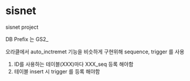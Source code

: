 sisnet
======

sisnet project

DB Prefix 는 GS2_


오라클에서 auto_inctremet 기능을 비슷하게 구현위해 sequence, trigger 를 사용

1) ID를 사용하는 테이블(XXX)마다 XXX_seq 등록 해야함
2) 테이블 insert 시 trigger 를 등록 해야함


